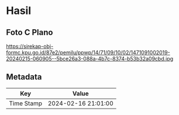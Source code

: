# Hasil

## Foto C Plano

https://sirekap-obj-formc.kpu.go.id/87e2/pemilu/ppwp/14/71/09/10/02/1471091002019-20240215-060905--5bce26a3-088a-4b7c-8374-b53b32a09cbd.jpg


## Metadata

| Key        | Value               |
| ---------- | ------------------- |
| Time Stamp | 2024-02-16 21:01:00 |



